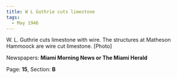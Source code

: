 ```yaml
---  
title: W L Guthrie cuts limestone  
tags:  
  - May 1946  
---  
```

  
W. L. Guthrie cuts limestone with wire. The structures at Matheson Hammoock are wire cut limestone. [Photo]  
  
Newspapers: **Miami Morning News or The Miami Herald**  
  
Page: **15**, Section: **B** 
